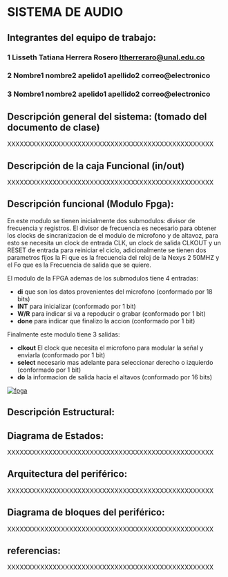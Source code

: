 # SISTEMA DE AUDIO

## Integrantes del equipo de trabajo:

### 1 Lisseth Tatiana Herrera Rosero ltherreraro@unal.edu.co

### 2 Nombre1 nombre2 apelido1 apellido2 correo@electronico

### 3 Nombre1 nombre2 apelido1 apellido2 correo@electronico


## Descripción general del sistema: (tomado del documento de clase)

XXXXXXXXXXXXXXXXXXXXXXXXXXXXXXXXXXXXXXXXXXXXXXXXXX

## Descripción de la caja Funcional  (in/out)

XXXXXXXXXXXXXXXXXXXXXXXXXXXXXXXXXXXXXXXXXXXXXXXXXX

## Descripción funcional (Modulo Fpga):
En este modulo se tienen inicialmente dos submodulos: divisor de frecuencia y registros. El divisor de frecuencia es necesario para obtener los clocks de sincranizacion de el modulo de microfono y de altavoz, para esto se necesita un clock de entrada CLK, un clock de salida CLKOUT y un RESET de entrada para reiniciar el ciclo, adicionalmente se tienen dos parametros fijos la Fi que es la frecuencia del reloj de la Nexys 2 50MHZ y el Fo que es la Frecuencia de salida que se quiere. 

El modulo de la FPGA ademas de los submodulos tiene 4 entradas: 
* **di** que son los datos provenientes del microfono (conformado por 18 bits) 
* **INT** para inicializar (conformado por 1 bit)
* **W/R** para indicar si va a repoducir o grabar (conformado por 1 bit)
* **done** para indicar que finalizo la accion (conformado por 1 bit)

Finalmente este modulo tiene 3 salidas:
* **clkout** El clock que necesita el microfono para modular la señal y enviarla (conformado por 1 bit)
* **select** necesario mas adelante para seleccionar derecho o izquierdo (conformado por 1 bit)
* **do** la informacion de salida hacia el altavos (conformado por 16 bits)

<a href="https://ibb.co/fsxH2Q"><img src="https://preview.ibb.co/gXGo95/fpga.jpg" alt="fpga" border="0"></a>

## Descripción Estructural:


## Diagrama de Estados:

XXXXXXXXXXXXXXXXXXXXXXXXXXXXXXXXXXXXXXXXXXXXXXXXXX

## Arquitectura del periférico:

XXXXXXXXXXXXXXXXXXXXXXXXXXXXXXXXXXXXXXXXXXXXXXXXXX

## Diagrama de bloques del periférico:

XXXXXXXXXXXXXXXXXXXXXXXXXXXXXXXXXXXXXXXXXXXXXXXXXX

## referencias:

XXXXXXXXXXXXXXXXXXXXXXXXXXXXXXXXXXXXXXXXXXXXXXXXXX

